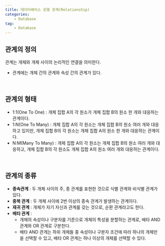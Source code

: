 ```yaml
---
title: 데이터베이스 모델 관계(Relationship)
categories:
    - Database
tag:
    - Database
---
```


## 관계의 정의
관계는 개체와 개체 사이의 논리적인 연결을 의미한다.
- 관계에는 개체 간의 관계와 속성 간의 관계가 있다.

<br>

## 관계의 형태
- 1:1(One To One) : 개체 집합 A의 각 원소가 개체 집합 B의 원소 한 개와 대응하는 관계이다.
- 1:N(One To Many) : 개체 집합 A의 각 원소는 개체 집합 B의 원소 여러 개와 대응하고 있지만, 개체 집합 B의 각 원소는 개체 집합 A의 원소 한 개와 대응하는 관계이다.
- N:M(Many To Many) : 개체 집합 A의 각 원소는 개체 집합 B의 원소 여러 개와 대응하고, 개체 집합 B의 각 원소도 개체 집합 A의 원소 여러 개와 대응하는 관계이다.

<br>

## 관계의 종류
- **종속관계** : 두 개체 사이의 주, 종 관계를 표현한 것으로 식별 관계와 비식별 관계가 있다.
- **중복 관계** : 두 개체 사이에 2번 이상의 종속 관계가 발생하는 관계이다.
- **재귀 관계** : 개체가 자기 자신과 관계를 갖는 것으로, 순환 관계라고도 한다.
- **배타 관계** : 
  - 개체의 속성이나 구분자를 기준으로 개체의 특성을 분할하는 관계로, 배타 AND 관계와 OR 관계로 구분한다.
  - 배타 AND 관게는 하위 개체들 중 속성이나 구분자 조건에 따라 하나의 개체만을 선택할 수 있고, 배타 OR 관계는 하나 이상의 개체를 선택할 수 있다.